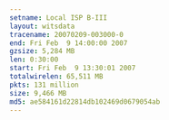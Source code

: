 ```yaml
---
setname: Local ISP B-III
layout: witsdata
tracename: 20070209-003000-0
end: Fri Feb  9 14:00:00 2007
gzsize: 5,284 MB
len: 0:30:00
start: Fri Feb  9 13:30:01 2007
totalwirelen: 65,511 MB
pkts: 131 million
size: 9,466 MB
md5: ae584161d22814db102469d0679054ab
---
```

